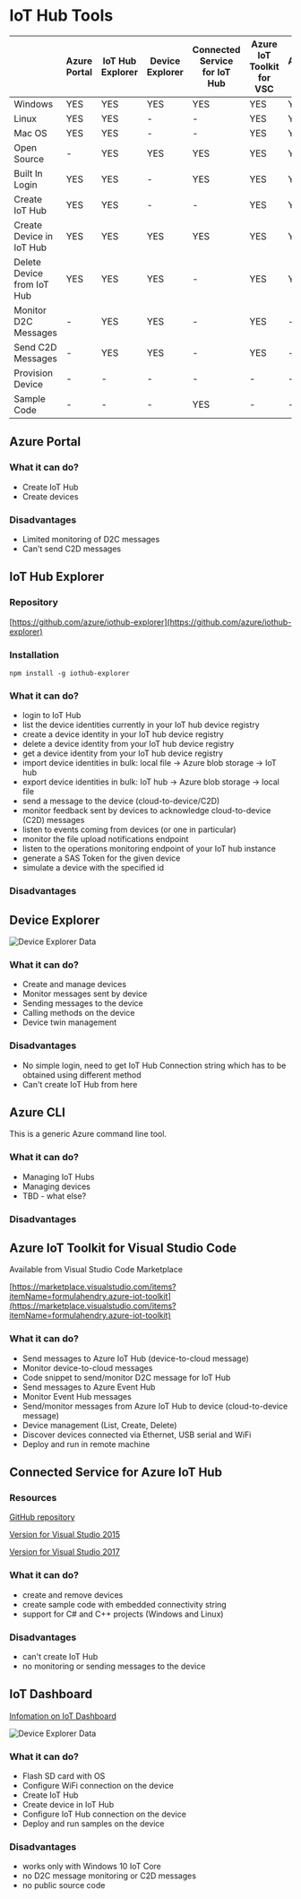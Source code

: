 # IoT Hub Tools

||Azure Portal|IoT Hub Explorer|Device Explorer|Connected Service for IoT Hub|Azure IoT Toolkit for VSC|Azure CLI|IoT Dashboard|
|-|-|-|-|-|-|-|-|
|Windows|YES|YES|YES|YES|YES|YES|YES|
|Linux|YES|YES|-|-|YES|YES|-|
|Mac OS|YES|YES|-|-|YES|YES|-|
|Open Source|-|YES|YES|YES|YES|YES|-|
|Built In Login|YES|YES|-|YES|YES|YES|YES|
|Create IoT Hub|YES|YES|-|-|YES|YES|YES|
|Create Device in IoT Hub|YES|YES|YES|YES|YES|YES|YES|
|Delete Device from IoT Hub|YES|YES|YES|-|YES|YES|?|
|Monitor D2C Messages|-|YES|YES|-|YES|-|-|
|Send C2D Messages|-|YES|YES|-|YES|-|-|
|Provision Device|-|-|-|-|-|-|YES|
|Sample Code|-|-|-|YES|-|-|YES|


## **Azure Portal**

### What it can do?
* Create IoT Hub
* Create devices

### Disadvantages
* Limited monitoring of D2C messages
* Can't send C2D messages

## **IoT Hub Explorer**

### Repository

[https://github.com/azure/iothub-explorer](https://github.com/azure/iothub-explorer)

### Installation

    npm install -g iothub-explorer

### What it can do?

* login to IoT Hub
* list the device identities currently in your IoT hub device registry
* create a device identity in your IoT hub device registry
* delete a device identity from your IoT hub device registry
* get a device identity from your IoT hub device registry
* import device identities in bulk: local file -> Azure blob storage -> IoT hub
* export device identities in bulk: IoT hub -> Azure blob storage -> local file
* send a message to the device (cloud-to-device/C2D)
* monitor feedback sent by devices to acknowledge cloud-to-device (C2D) messages
* listen to events coming from devices (or one in particular)
* monitor the file upload notifications endpoint
* listen to the operations monitoring endpoint of your IoT hub instance
* generate a SAS Token for the given device
* simulate a device with the specified id

### Disadvantages


## **Device Explorer**

![Device Explorer Data](images/device-explorer-data.png)

### What it can do?
* Create and manage devices
* Monitor messages sent by device
* Sending messages to the device
* Calling methods on the device
* Device twin management

### Disadvantages
* No simple login, need to get IoT Hub Connection string which has to be obtained using different method
* Can't create IoT Hub from here

## Azure CLI

This is a generic Azure command line tool.

### What it can do?
* Managing IoT Hubs
* Managing devices
* TBD - what else?

### Disadvantages


## Azure IoT Toolkit for Visual Studio Code

Available from Visual Studio Code Marketplace

[https://marketplace.visualstudio.com/items?itemName=formulahendry.azure-iot-toolkit](https://marketplace.visualstudio.com/items?itemName=formulahendry.azure-iot-toolkit)

### What it can do?
* Send messages to Azure IoT Hub (device-to-cloud message)
* Monitor device-to-cloud messages
* Code snippet to send/monitor D2C message for IoT Hub
* Send messages to Azure Event Hub
* Monitor Event Hub messages
* Send/monitor messages from Azure IoT Hub to device (cloud-to-device message)
* Device management (List, Create, Delete)
* Discover devices connected via Ethernet, USB serial and WiFi
* Deploy and run in remote machine

## **Connected Service for Azure IoT Hub**

### Resources

[GitHub repository](https://github.com/Azure/azure-iot-hub-vs-cs)

[Version for Visual Studio 2015](https://marketplace.visualstudio.com/items?itemName=MicrosoftIoT.ConnectedServiceforAzureIoTHub)

[Version for Visual Studio 2017](https://marketplace.visualstudio.com/items?itemName=ZimKalinowski.ConnectedServiceforAzureIoTHub)

### What it can do?
* create and remove devices
* create sample code with embedded connectivity string
* support for C# and C++ projects (Windows and Linux)

### Disadvantages
* can't create IoT Hub
* no monitoring or sending messages to the device

## **IoT Dashboard**

[Infomation on IoT Dashboard](https://developer.microsoft.com/en-us/windows/iot/docs/iotdashboard)

![Device Explorer Data](images/iot-dashboard-setup.png)


### What it can do?

* Flash SD card with OS
* Configure WiFi connection on the device
* Create IoT Hub
* Create device in IoT Hub
* Configure IoT Hub connection on the device
* Deploy and run samples on the device

### Disadvantages
* works only with Windows 10 IoT Core
* no D2C message monitoring or C2D messages
* no public source code

